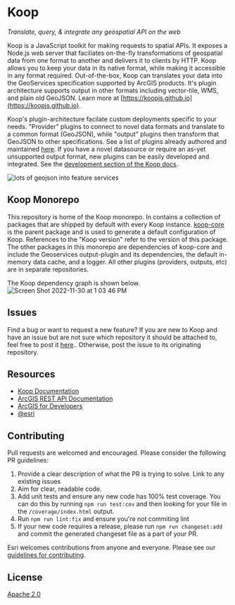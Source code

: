 # Koop

*Translate, query, & integrate any geospatial API on the web*

Koop is a JavaScript toolkit for making requests to spatial APIs. It exposes a Node.js web server that faciliates on-the-fly transformations of geospatial data from one format to another and delivers it to clients by HTTP.  Koop allows you to keep your data in its native format, while making it accessible in any format required.  Out-of-the-box, Koop can translates your data into the GeoServices specification supported by ArcGIS products. It's plugin architecture supports output in other formats including vector-tile, WMS, and plain old GeoJSON. Learn more at [https://koopjs.github.io](https://koopjs.github.io).

Koop's plugin-architecture facilate custom deployments specific to your needs. "Provider" plugins to connect to novel data formats and translate to a common format (GeoJSON), while "output" plugins then transform that GeoJSON to other specifications. See a list of plugins already authored and maintained [here](https://koopjs.github.io/docs/available-plugins). If you have a novel datasource or require an as-yet unsupported output format, new plugins can be easily developed and integrated. See the [development section of the Koop docs](https://koopjs.github.io/docs/development).

![lots of geojson into feature services](https://user-images.githubusercontent.com/7832202/28444721-43eb6ea6-6d8d-11e7-8d56-3af46fd5bf88.png)

## Koop Monorepo
This repository is home of the Koop monorepo.  In contains a collection of packages that are shipped by default with every Koop instance.  [koop-core](https://github.com/koopjs/koop/packages/koop-core) is the parent package and is used to generate a default configuration of Koop. References to the "Koop version" refer to the version of this package. The other packages in this monorepo are dependencies of koop-core and include the Geoservices output-plugin and its dependencies, the default in-memory data cache, and a logger.  All other plugins (providers, outputs, etc) are in separate repositories.

The Koop dependency graph is shown below.
![Screen Shot 2022-11-30 at 1 03 46 PM](https://user-images.githubusercontent.com/4369192/204908289-82659cfe-fcf3-404a-aa70-79baf540f1b8.png)


## Issues
Find a bug or want to request a new feature? If you are new to Koop and have an issue but are not sure which repository it should be attached to, feel free to post it [here](https://github.com/koopjs/koop/issues)..  Otherwise, post the issue to its originating repository.

## Resources

* [Koop Documentation](https://koopjs.github.io/)
* [ArcGIS REST API Documentation](http://resources.arcgis.com/en/help/arcgis-rest-api/)
* [ArcGIS for Developers](http://developers.arcgis.com)
* [@esri](http://twitter.com/esri)

## Contributing
Pull requests are welcomed and encouraged. Please consider the following PR guidelines:
1. Provide a clear description of what the PR is trying to solve.  Link to any existing issues
2. Aim for clear, readable code.
3. Add unit tests and ensure any new code has 100% test coverage. You can do this by running `npm run test:cov` and then looking for your file in the `/coverage/index.html` output.
4. Run `npm run lint:fix` and ensure you're not commiting lint
5. If your new code requires a release, please run `npm run changeset:add` and commit the generated changeset file as a part of your PR.

Esri welcomes contributions from anyone and everyone. Please see our [guidelines for contributing](https://github.com/Esri/contributing).

## License

[Apache 2.0](LICENSE)

<!-- [](Esri Tags: ArcGIS Web Mapping GeoJson FeatureServices) -->
<!-- [](Esri Language: JavaScript) -->

